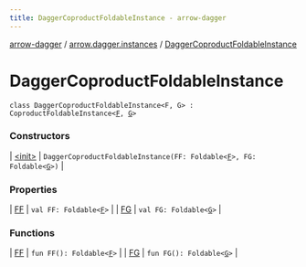 ```yaml
---
title: DaggerCoproductFoldableInstance - arrow-dagger
---
```


[arrow-dagger](../../index.html) / [arrow.dagger.instances](../index.html) / [DaggerCoproductFoldableInstance](./index.html)

# DaggerCoproductFoldableInstance

`class DaggerCoproductFoldableInstance<F, G> : CoproductFoldableInstance<`[`F`](index.html#F)`, `[`G`](index.html#G)`>`

### Constructors

| [&lt;init&gt;](-init-.html) | `DaggerCoproductFoldableInstance(FF: Foldable<`[`F`](index.html#F)`>, FG: Foldable<`[`G`](index.html#G)`>)` |

### Properties

| [FF](-f-f.html) | `val FF: Foldable<`[`F`](index.html#F)`>` |
| [FG](-f-g.html) | `val FG: Foldable<`[`G`](index.html#G)`>` |

### Functions

| [FF](-f-f.html) | `fun FF(): Foldable<`[`F`](index.html#F)`>` |
| [FG](-f-g.html) | `fun FG(): Foldable<`[`G`](index.html#G)`>` |

